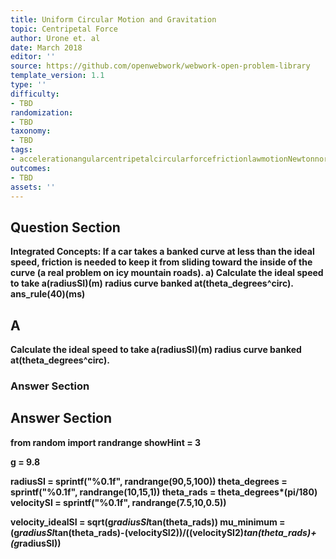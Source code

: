 ```yaml
---
title: Uniform Circular Motion and Gravitation
topic: Centripetal Force
author: Urone et. al
date: March 2018
editor: ''
source: https://github.com/openwebwork/webwork-open-problem-library
template_version: 1.1
type: ''
difficulty:
- TBD
randomization:
- TBD
taxonomy:
- TBD
tags:
- accelerationangularcentripetalcircularforcefrictionlawmotionNewtonnormalradianrotationalseconduniformvectorvelocityweight
outcomes:
- TBD
assets: ''
---
```


## Question Section 

<b>
<b>Integrated Concepts:<b> If a car takes a banked curve at less than the ideal speed, friction is needed to keep it from sliding toward the inside of the curve (a real problem on icy mountain roads).
a) Calculate the ideal speed to take a(radiusSI)(m) radius curve banked at(theta_degrees^circ).
ans_rule(40)(ms)

## A
Calculate the ideal speed to take a(radiusSI)(m) radius curve banked at(theta_degrees^circ).
### Answer Section


## Answer Section

from random import randrange
showHint = 3

g = 9.8

radiusSI = sprintf("%0.1f", randrange(90,5,100))
theta_degrees = sprintf("%0.1f", randrange(10,15,1))
theta_rads = theta_degrees*(pi/180)
velocitySI = sprintf("%0.1f", randrange(7.5,10,0.5))

velocity_idealSI = sqrt(g*radiusSI*tan(theta_rads))
mu_minimum = (g*radiusSI*tan(theta_rads)-(velocitySI**2))/((velocitySI**2)*tan(theta_rads)+(g*radiusSI))
